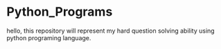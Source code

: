 # Python_Programs
hello, this repository will represent my hard question solving ability using python programing language.
